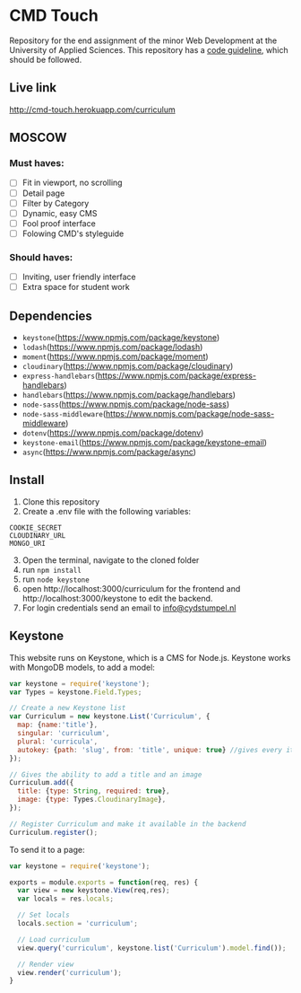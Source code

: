 # CMD Touch
Repository for the end assignment of the minor Web Development at the University of Applied Sciences. This repository has a [code guideline](/code-styleguide.md), which should be followed.

## Live link
http://cmd-touch.herokuapp.com/curriculum

## MOSCOW
### Must haves:
- [ ] Fit in viewport, no scrolling
- [ ] Detail page
- [ ] Filter by Category
- [ ] Dynamic, easy CMS
- [ ] Fool proof interface
- [ ] Folowing CMD's styleguide

### Should haves:
- [ ] Inviting, user friendly interface
- [ ] Extra space for student work

## Dependencies
- `keystone`(https://www.npmjs.com/package/keystone)
- `lodash`(https://www.npmjs.com/package/lodash)
- `moment`(https://www.npmjs.com/package/moment)
- `cloudinary`(https://www.npmjs.com/package/cloudinary)
- `express-handlebars`(https://www.npmjs.com/package/express-handlebars)
- `handlebars`(https://www.npmjs.com/package/handlebars)
- `node-sass`(https://www.npmjs.com/package/node-sass)
- `node-sass-middleware`(https://www.npmjs.com/package/node-sass-middleware)
- `dotenv`(https://www.npmjs.com/package/dotenv)
- `keystone-email`(https://www.npmjs.com/package/keystone-email)
- `async`(https://www.npmjs.com/package/async)

## Install
1. Clone this repository
2. Create a .env file with the following variables:
```.env
COOKIE_SECRET
CLOUDINARY_URL
MONGO_URI
```
3. Open the terminal, navigate to the cloned folder
4. run `npm install`
5. run `node keystone`
6. open http://localhost:3000/curriculum for the frontend and http://localhost:3000/keystone to edit the backend.
7. For login credentials send an email to info@cydstumpel.nl

## Keystone
This website runs on Keystone, which is a CMS for Node.js. Keystone works with MongoDB models, to add a model:
```javascript
var keystone = require('keystone');
var Types = keystone.Field.Types;

// Create a new Keystone list
var Curriculum = new keystone.List('Curriculum', {
  map: {name:'title'},
  singular: 'curriculum',
  plural: 'curricula',
  autokey: {path: 'slug', from: 'title', unique: true} //gives every item made in curriculum a unique slug based on the title
});

// Gives the ability to add a title and an image
Curriculum.add({
  title: {type: String, required: true},
  image: {type: Types.CloudinaryImage},
});

// Register Curriculum and make it available in the backend
Curriculum.register();
```
To send it to a page:
```javascript
var keystone = require('keystone');

exports = module.exports = function(req, res) {
  var view = new keystone.View(req,res);
  var locals = res.locals;

  // Set locals
  locals.section = 'curriculum';

  // Load curriculum
  view.query('curriculum', keystone.list('Curriculum').model.find());

  // Render view
  view.render('curriculum');
}
```

